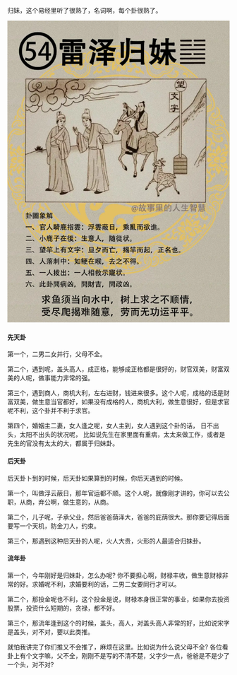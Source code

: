 归妹，这个易经里听了很熟了，名词啊，每个卦很熟了。

![图片](../img/雷泽归妹.jpg)

#### 先天卦

第一个，二男二女并行，父母不全。

第二个，遇到呢，盖头高人，成正格，能够成正格都是很好的，财官双美，财富双美的人呢，做事能力非常的强。

第三个，遇到商人，商机大利，左右进财，钱进来很多。这个人呢，成格的话是财富双美，做生意当官都好，如果没有成格的人，商机大利，做生意很好，但是求官呢不利，这个卦并不利于求官。

第四个，婚姻主二妻，女人逢之呢，女人主到，女人遇到这个卦的话， 日不出头，太阳不出头的状况呢， 比如说先生在家里面有重病，太太来做工作，或者是先生的官没有太太的大，都属于归妹卦。

#### 后天卦

后天卦卜到的时候，后天卦如果算到的时候，你后天遇到的时候。

第一个，叫做浮云蔽日，那年官运都不顺。这个人呢，就像刚才讲的，你可以去公职，从商，弃公啊，做生意的，从商。

第二个，儿子呢，子承父业，然后爸爸荫泽大，爸爸的庇荫很大。那你要记得后面要写一个天机，防金刀人，约束。

第三个，那遇到这种后天卦的人呢，火人大贵，火形的人最适合归妹卦。

#### 流年卦

第一个，今年刚好是归妹卦，怎么办呢? 你不要担心啊，财禄丰收，做生意财禄非常的好。求婚呢不利，求婚要利的话，二男二女要同行才可以。

第二个，那投金呢也不利，这个投金是说，财禄本身很正常的事业，如果你去投资股票，投资什么短期的，贪禄，都不好。

第三个，那流年逢到这个的时候，盖头，高人，对盖头高人非常的好，比如说宋字是盖头，对不对，要以此类推。

就怕我讲完了你们推又不会推了，麻烦在这里。比如说为什么说父母不全? 各位看卦上有个文字嘛，父不全，刚刚不是写的不清不楚，父字少一点，爸爸是不是少了一个头，对不对?